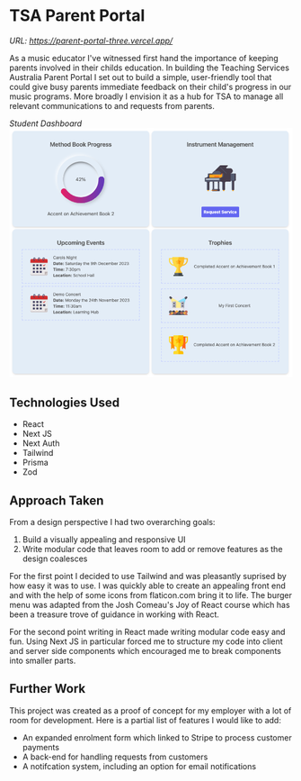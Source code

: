 # TSA Parent Portal

_URL: https://parent-portal-three.vercel.app/_

As a music educator I've witnessed first hand the importance of keeping parents involved in their childs education. In building the Teaching Services Australia Parent Portal I set out to build a simple, user-friendly tool that could give busy parents immediate feedback on their child's progress in our music programs. More broadly I envision it as a hub for TSA to manage all relevant communications to and requests from parents.

_Student Dashboard_
![Alt text](public/student_dashboard.png)

## Technologies Used

- React
- Next JS
- Next Auth
- Tailwind
- Prisma
- Zod

## Approach Taken

From a design perspective I had two overarching goals:

1. Build a visually appealing and responsive UI
2. Write modular code that leaves room to add or remove features as the design coalesces

For the first point I decided to use Tailwind and was pleasantly suprised by how easy it was to use. I was quickly able to create an appealing front end and with the help of some icons from flaticon.com bring it to life. The burger menu was adapted from the Josh Comeau's Joy of React course which has been a treasure trove of guidance in working with React.

For the second point writing in React made writing modular code easy and fun. Using Next JS in particular forced me to structure my code into client and server side components which encouraged me to break components into smaller parts.

## Further Work

This project was created as a proof of concept for my employer with a lot of room for development. Here is a partial list of features I would like to add:

- An expanded enrolment form which linked to Stripe to process customer payments
- A back-end for handling requests from customers
- A notifcation system, including an option for email notifications

